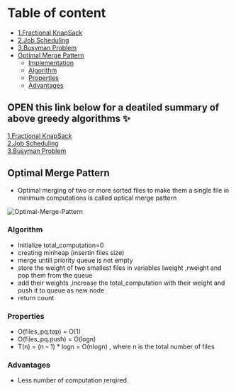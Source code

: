 <!-- Table of content -->
# Table of content
- [1.Fractional KnapSack](#OPEN-this-link-below-for-a-deatiled-summary-of-above-greedy-algorithms-✨)
- [2.Job Scheduling](#OPEN-this-link-below-for-a-deatiled-summary-of-above-greedy-algorithms-✨)
- [3.Busyman Problem](#OPEN-this-link-below-for-a-deatiled-summary-of-above-greedy-algorithms-✨)
- [Optimal Merge Pattern](#Optimal-Merge-Pattern)
    - [Implementation](OptimalMergePattern.cpp)
    - [Algorithm](#algorithm)
    - [Properties](#properties)
    - [Advantages](#advantages)


## OPEN this link below for a deatiled summary of above greedy algorithms ✨
[1.Fractional KnapSack](https://github.com/Lakhankumawat/LearnCPP/files/6333157/1906055_CS4403.pdf) 
<br>
 [2.Job Scheduling](https://github.com/Lakhankumawat/LearnCPP/files/6333157/1906055_CS4403.pdf) 
<br>
[3.Busyman Problem](https://www.spoj.com/problems/BUSYMAN/)


## Optimal Merge Pattern

- Optimal merging of two or more sorted files to make them a single file in minimum computations is called optical merge pattern
<!-- image to help better explain the concept -->
![Optimal-Merge-Pattern](https://i.pinimg.com/originals/ff/49/1a/ff491a0837b96115aab5c27926c42792.png)


### Algorithm

* Initialize total_computation=0
* creating minheap (insertin files size)
* merge untill priority queue is not empty
* store the weight of two smallest files in variables lweight ,rweight and pop them from the queue
* add their weights ,increase the total_computation with their weight and push it to queue as new node
* return count

### Properties

- O(files_pq.top)  =  O(1)
- O(files_pq.push)  =   O(logn)
- T(n) = (n – 1) * logn = O(nlogn) , where n is the total number of files

### Advantages

- Less number of computation rerqired.